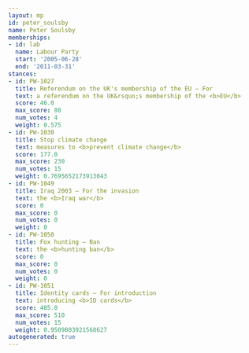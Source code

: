```yaml
---
layout: mp
id: peter_soulsby
name: Peter Soulsby
memberships:
- id: lab
  name: Labour Party
  start: '2005-06-28'
  end: '2011-03-31'
stances:
- id: PW-1027
  title: Referendum on the UK's membership of the EU — For
  text: a referendum on the UK&rsquo;s membership of the <b>EU</b>
  score: 46.0
  max_score: 80
  num_votes: 4
  weight: 0.575
- id: PW-1030
  title: Stop climate change
  text: measures to <b>prevent climate change</b>
  score: 177.0
  max_score: 230
  num_votes: 15
  weight: 0.7695652173913043
- id: PW-1049
  title: Iraq 2003 — For the invasion
  text: the <b>Iraq war</b>
  score: 0
  max_score: 0
  num_votes: 0
  weight: 0
- id: PW-1050
  title: Fox hunting — Ban
  text: the <b>hunting ban</b>
  score: 0
  max_score: 0
  num_votes: 0
  weight: 0
- id: PW-1051
  title: Identity cards — For introduction
  text: introducing <b>ID cards</b>
  score: 485.0
  max_score: 510
  num_votes: 15
  weight: 0.9509803921568627
autogenerated: true
---
```

